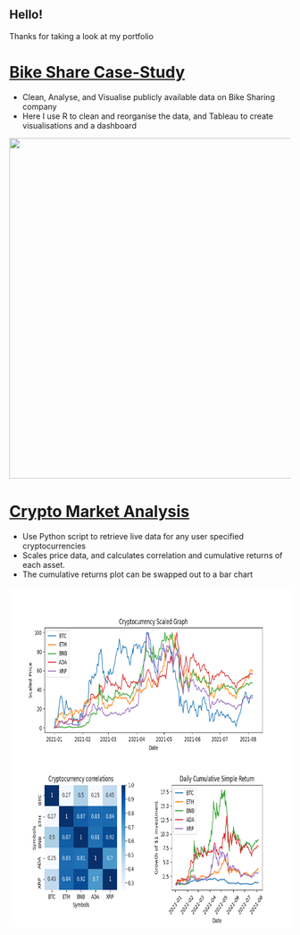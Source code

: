 ## Hello!
Thanks for taking a look at my portfolio

# [Bike Share Case-Study](https://github.com/JohnnyDuffy/DataPortfolio/tree/main/Bike%20Share%20Case-study)
* Clean, Analyse, and Visualise publicly available data on Bike Sharing company
* Here I use R to clean and reorganise the data, and Tableau to create visualisations and a dashboard
<p align="center">
<img src="resources/BikeDashboard.png" width="900" height="610">
</p>

# [Crypto Market Analysis](https://github.com/JohnnyDuffy/Portfolio/blob/main/CryptoMarketAnalysis.py)
* Use Python script to retrieve live data for any user specified cryptocurrencies
* Scales price data, and calculates correlation and cumulative returns of each asset. 
* The cumulative returns plot can be swapped out to a bar chart
<p align="center">
<img src="Crypto Market Analysis/CMA.png" width="800" height="610">
</p>
